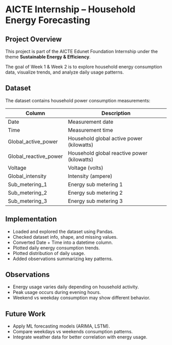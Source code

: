 # AICTE Internship – Household Energy Forecasting

## Project Overview
This project is part of the AICTE Edunet Foundation Internship under the theme **Sustainable Energy & Efficiency**.

The goal of Week 1 & Week 2 is to explore household energy consumption data, visualize trends, and analyze daily usage patterns.

## Dataset
The dataset contains household power consumption measurements:

| Column | Description |
|--------|-------------|
| Date   | Measurement date |
| Time   | Measurement time |
| Global_active_power | Household global active power (kilowatts) |
| Global_reactive_power | Household global reactive power (kilowatts) |
| Voltage | Voltage (volts) |
| Global_intensity | Intensity (ampere) |
| Sub_metering_1 | Energy sub metering 1 |
| Sub_metering_2 | Energy sub metering 2 |
| Sub_metering_3 | Energy sub metering 3 |

## Implementation
- Loaded and explored the dataset using Pandas.
- Checked dataset info, shape, and missing values.
- Converted Date + Time into a datetime column.
- Plotted daily energy consumption trends.
- Plotted distribution of daily usage.
- Added observations summarizing key patterns.

## Observations
- Energy usage varies daily depending on household activity.
- Peak usage occurs during evening hours.
- Weekend vs weekday consumption may show different behavior.

## Future Work
- Apply ML forecasting models (ARIMA, LSTM).
- Compare weekdays vs weekends consumption patterns.
- Integrate weather data for better correlation with energy usage.
